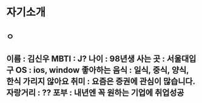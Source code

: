 # 자기소개
ㅇ
---
이름 : 김신우
MBTI : J?
나이 : 98년생
사는 곳 : 서울대입구
OS : ios, window
좋아하는 음식 : 일식, 중식, 양식, 한식 가리지 않아요
취미 : 요즘은 증권에 관심이 많습니다.
자랑거리 : ??
포부 : 내년엔 꼭 원하는 기업에 취업성공
---
